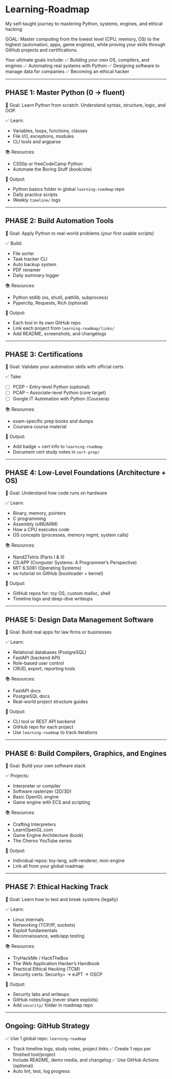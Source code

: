 # Learning-Roadmap
My self-taught journey to mastering Python, systems, engines, and ethical hacking

GOAL:
Master computing from the lowest level (CPU, memory, OS) to the highest (automation, apps, game engines), while proving your skills through GitHub projects and certifications.

Your ultimate goals include:
✅ Building your own OS, compilers, and engines
✅ Automating real systems with Python
✅ Designing software to manage data for companies
✅ Becoming an ethical hacker

----------------------------
PHASE 1: Master Python (0 → fluent)
----------------------------
🎯 Goal: Learn Python from scratch. Understand syntax, structure, logic, and OOP.

✅ Learn:
- Variables, loops, functions, classes
- File I/O, exceptions, modules
- CLI tools and argparse

📚 Resources:
- CS50p or freeCodeCamp Python
- Automate the Boring Stuff (book/site)

💼 Output:
- Python basics folder in global `learning-roadmap` repo
- Daily practice scripts
- Weekly `timeline/` logs

----------------------------
PHASE 2: Build Automation Tools
----------------------------
🎯 Goal: Apply Python to real-world problems (your first usable scripts)

✅ Build:
- File sorter
- Task tracker CLI
- Auto backup system
- PDF renamer
- Daily summary logger

📚 Resources:
- Python stdlib (os, shutil, pathlib, subprocess)
- Pyperclip, Requests, Rich (optional)

💼 Output:
- Each tool in its own GitHub repo
- Link each project from `learning-roadmap/links/`
- Add README, screenshots, and changelogs

----------------------------
PHASE 3: Certifications
----------------------------
🎯 Goal: Validate your automation skills with official certs

✅ Take:
- [ ] PCEP – Entry-level Python (optional)
- [ ] PCAP – Associate-level Python (core target)
- [ ] Google IT Automation with Python (Coursera)

📚 Resources:
- exam-specific prep books and dumps
- Coursera course material

💼 Output:
- Add badge + cert info to `learning-roadmap`
- Document cert study notes in `cert-prep/`

----------------------------
PHASE 4: Low-Level Foundations (Architecture + OS)
----------------------------
🎯 Goal: Understand how code runs on hardware

✅ Learn:
- Binary, memory, pointers
- C programming
- Assembly (x86/ARM)
- How a CPU executes code
- OS concepts (processes, memory mgmt, system calls)

📚 Resources:
- Nand2Tetris (Parts I & II)
- CS:APP (Computer Systems: A Programmer’s Perspective)
- MIT 6.S081 (Operating Systems)
- os-tutorial on GitHub (bootloader + kernel)

💼 Output:
- GitHub repos for: toy OS, custom malloc, shell
- Timeline logs and deep-dive writeups

----------------------------
PHASE 5: Design Data Management Software
----------------------------
🎯 Goal: Build real apps for law firms or businesses

✅ Learn:
- Relational databases (PostgreSQL)
- FastAPI (backend API)
- Role-based user control
- CRUD, export, reporting tools

📚 Resources:
- FastAPI docs
- PostgreSQL docs
- Real-world project structure guides

💼 Output:
- CLI tool or REST API backend
- GitHub repo for each project
- Use `learning-roadmap` to track iterations

----------------------------
PHASE 6: Build Compilers, Graphics, and Engines
----------------------------
🎯 Goal: Build your own software stack

✅ Projects:
- Interpreter or compiler
- Software rasterizer (2D/3D)
- Basic OpenGL engine
- Game engine with ECS and scripting

📚 Resources:
- Crafting Interpreters
- LearnOpenGL.com
- Game Engine Architecture (book)
- The Cherno YouTube series

💼 Output:
- Individual repos: toy-lang, soft-renderer, mini-engine
- Link all from your global roadmap

----------------------------
PHASE 7: Ethical Hacking Track
----------------------------
🎯 Goal: Learn how to test and break systems (legally)

✅ Learn:
- Linux internals
- Networking (TCP/IP, sockets)
- Exploit fundamentals
- Reconnaissance, web/app testing

📚 Resources:
- TryHackMe / HackTheBox
- The Web Application Hacker’s Handbook
- Practical Ethical Hacking (TCM)
- Security certs: Security+ → eJPT → OSCP

💼 Output:
- Security labs and writeups
- GitHub notes/logs (never share exploits)
- Add `security/` folder in roadmap repo

----------------------------
Ongoing: GitHub Strategy
----------------------------
✅ Use 1 global repo: `learning-roadmap`
- Track timeline logs, study notes, project links
✅ Create 1 repo per finished tool/project
- Include README, demo media, and changelog
✅ Use GitHub Actions (optional)
- Auto lint, test, log progress

